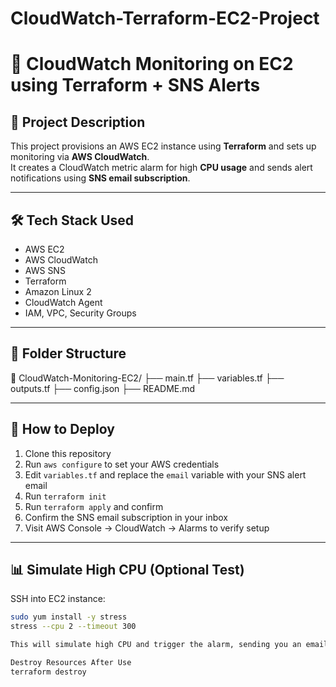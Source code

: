 # CloudWatch-Terraform-EC2-Project
# 🚀 CloudWatch Monitoring on EC2 using Terraform + SNS Alerts

## 📌 Project Description

This project provisions an AWS EC2 instance using **Terraform** and sets up monitoring via **AWS CloudWatch**.  
It creates a CloudWatch metric alarm for high **CPU usage** and sends alert notifications using **SNS email subscription**.

---

## 🛠 Tech Stack Used

- AWS EC2  
- AWS CloudWatch  
- AWS SNS  
- Terraform  
- Amazon Linux 2  
- CloudWatch Agent  
- IAM, VPC, Security Groups

---

## 📁 Folder Structure

📁 CloudWatch-Monitoring-EC2/
├── main.tf
├── variables.tf
├── outputs.tf
├── config.json
├── README.md


---

## 🚀 How to Deploy

1. Clone this repository  
2. Run `aws configure` to set your AWS credentials  
3. Edit `variables.tf` and replace the `email` variable with your SNS alert email  
4. Run `terraform init`  
5. Run `terraform apply` and confirm  
6. Confirm the SNS email subscription in your inbox  
7. Visit AWS Console → CloudWatch → Alarms to verify setup

---

## 📊 Simulate High CPU (Optional Test)

SSH into EC2 instance:
```bash
sudo yum install -y stress
stress --cpu 2 --timeout 300

This will simulate high CPU and trigger the alarm, sending you an email alert.

Destroy Resources After Use
terraform destroy
